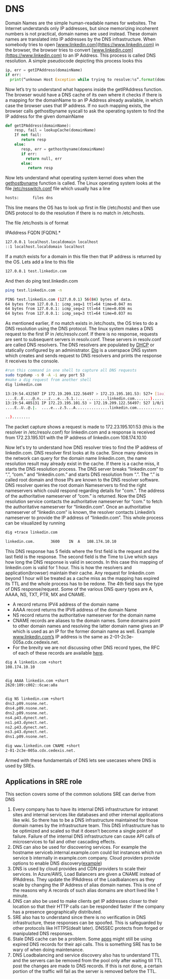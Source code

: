 # DNS
Domain Names are the simple human-readable names for websites. The Internet understands only IP addresses, but since memorizing incoherent numbers is not practical, domain names are used instead. These domain names are translated into IP addresses by the DNS infrastructure. When somebody tries to open [www.linkedin.com](https://www.linkedin.com) in the browser, the browser tries to convert [www.linkedin.com](https://www.linkedin.com) to an IP Address. This process is called DNS resolution. A simple pseudocode depicting this process looks this

```python
ip, err = getIPAddress(domainName)
if err:
  print(“unknown Host Exception while trying to resolve:%s”.format(domainName))
```

Now let’s try to understand what happens inside the getIPAddress function. The browser would have a DNS cache of its own where it checks if there is a mapping for the domainName to an IP Address already available, in which case the browser uses that IP address. If no such mapping exists, the browser calls gethostbyname syscall to ask the operating system to find the IP address for the given domainName

```python
def getIPAddress(domainName):
    resp, fail = lookupCache(domainName)
    If not fail:
       return resp
    else:
       resp, err = gethostbyname(domainName)
       if err:
         return null, err
       else:
          return resp
```

Now lets understand what operating system kernel does when the [gethostbyname](https://man7.org/linux/man-pages/man3/gethostbyname.3.html) function is called. The Linux operating system looks at the file [/etc/nsswitch.conf](https://man7.org/linux/man-pages/man5/nsswitch.conf.5.html) file which usually has a line

```bash
hosts:      files dns
```

This line means the OS has to look up first in file (/etc/hosts) and then use DNS protocol to do the resolution if there is no match in /etc/hosts. 

The file /etc/hosts is of format


IPAddress FQDN [FQDN].*

```bash
127.0.0.1 localhost.localdomain localhost
::1 localhost.localdomain localhost
```

If a match exists for a domain in this file then that IP address is returned by the OS. Lets add a line to this file

```bash
127.0.0.1 test.linkedin.com
```

And then do ping test.linkedin.com

```bash
ping test.linkedin.com -n
```

```bash
PING test.linkedin.com (127.0.0.1) 56(84) bytes of data.
64 bytes from 127.0.0.1: icmp_seq=1 ttl=64 time=0.047 ms
64 bytes from 127.0.0.1: icmp_seq=2 ttl=64 time=0.036 ms
64 bytes from 127.0.0.1: icmp_seq=3 ttl=64 time=0.037 ms

```

As mentioned earlier, if no match exists in /etc/hosts, the OS tries to do a DNS resolution using the DNS protocol. The linux system makes a DNS request to the first IP in /etc/resolv.conf. If there is no response, requests are sent to subsequent servers in resolv.conf. These servers in resolv.conf are called DNS resolvers. The DNS resolvers are populated by [DHCP](https://en.wikipedia.org/wiki/Dynamic_Host_Configuration_Protocol) or statically configured by an administrator. 
[Dig](https://linux.die.net/man/1/dig) is a userspace DNS system which creates and sends request to DNS resolvers and prints the response it receives to the console.

```bash
#run this command in one shell to capture all DNS requests
sudo tcpdump -s 0 -A -i any port 53
#make a dig request from another shell
dig linkedin.com
```

```bash 
13:19:54.432507 IP 172.19.209.122.56497 > 172.23.195.101.53: 527+ [1au] A? linkedin.com. (41)
....E..E....@.n....z...e...5.1.:... .........linkedin.com.......)........
13:19:54.485131 IP 172.23.195.101.53 > 172.19.209.122.56497: 527 1/0/1 A 108.174.10.10 (57)
....E..U..@.|.	....e...z.5...A...............linkedin.com..............3..l.

..)........
```


The packet capture shows a request is made to 172.23.195.101:53 (this is the resolver in /etc/resolv.conf) for linkedin.com and a response is received from 172.23.195.101 with the IP address of linkedin.com 108.174.10.10

Now let's try to understand how DNS resolver tries to find the IP address of linkedin.com. DNS resolver first looks at its cache. Since many devices in the network can query for the domain name linkedin.com, the name resolution result may already exist in the cache. If there is a cache miss, it starts the DNS resolution process. The DNS server breaks “linkedin.com” to “.”, “com.” and “linkedin.com.” and starts DNS resolution from “.”. The “.” is called root domain and those IPs are known to the DNS resolver software. DNS resolver queries the root domain Nameservers to find the right nameservers which could respond regarding details for "com.". The address of the authoritative nameserver of “com.” is returned. Now the DNS resolution service contacts the authoritative nameserver for “com.” to fetch the authoritative nameserver for “linkedin.com”. Once an authoritative nameserver of “linkedin.com” is known, the resolver contacts Linkedin’s nameserver to provide the IP address of “linkedin.com”. This whole process can be visualized by running 

```bash
dig +trace linkedin.com
```


```bash
linkedin.com.		3600	IN	A	108.174.10.10
```
This DNS response has 5 fields where the first field is the request and the last field is the response. The second field is the Time to Live which says how long the DNS response is valid in seconds. In this case this mapping of linkedin.com is valid for 1 hour. This is how the resolvers and application(browser) maintain their cache. Any request for linkedin.com beyond 1 hour will be treated as a cache miss as the mapping has expired its TTL and the whole process has to be redone.
The 4th field says the type of DNS response/request. Some of the various DNS query types are
A, AAAA, NS, TXT, PTR, MX and CNAME. 
- A record returns IPV4 address of the domain name 
- AAAA record returns the IPV6 address of the domain Name
- NS record returns the authoritative nameserver for the domain name
- CNAME records are aliases to the domain names. Some domains point to other domain names and resolving the latter domain name gives an IP which is used as an IP for the former domain name as well. Example www.linkedin.com’s IP address is the same as 2-01-2c3e-005a.cdx.cedexis.net. 
- For the brevity we are not discussing other DNS record types, the RFC of each of these records are available [here](https://en.wikipedia.org/wiki/List_of_DNS_record_types).

```bash
dig A linkedin.com +short
108.174.10.10


dig AAAA linkedin.com +short
2620:109:c002::6cae:a0a


dig NS linkedin.com +short
dns3.p09.nsone.net.
dns4.p09.nsone.net.
dns2.p09.nsone.net.
ns4.p43.dynect.net.
ns1.p43.dynect.net.
ns2.p43.dynect.net.
ns3.p43.dynect.net.
dns1.p09.nsone.net.

dig www.linkedin.com CNAME +short
2-01-2c3e-005a.cdx.cedexis.net.
```
Armed with these fundamentals of DNS lets see usecases where DNS is used by SREs.

## Applications in SRE role

This section covers some of the common solutions SRE can derive from DNS
1. Every company has to have its internal DNS infrastructure for intranet sites and internal services like databases and other internal applications like wiki. So there has to be a DNS infrastructure maintained for those domain names by the infrastructure team. This DNS infrastructure has to be optimized and scaled so that it doesn’t become a single point of failure. Failure of the internal DNS infrastructure can cause API calls of microservices to fail and other cascading effects.
2. DNS can also be used for discovering services. For example the hostname serviceb.internal.example.com could list instances which run service b internally in example.com company. Cloud providers provide options to enable DNS discovery([example](https://docs.aws.amazon.com/whitepapers/latest/microservices-on-aws/service-discovery.html#dns-based-service-discovery))
3. DNS is used by cloud provides and CDN providers to scale their services. In Azure/AWS, Load Balancers are given a CNAME instead of IPAddress. They update the IPAddress of the Loadbalancers as they scale by changing the IP Address of alias domain names. This is one of the reasons why A records of such alias domains are short lived like 1 minute.
4. DNS can also be used to make clients get IP addresses closer to their location so that their HTTP calls can be responded faster if the company has a presence geographically distributed. 
5. SRE also has to understand since there is no verification in DNS infrastructure, these responses can be spoofed. This is safeguarded by other protocols like HTTPS(dealt later). DNSSEC protects from forged or manipulated DNS responses.
6. Stale DNS cache can be a problem. Some [apps](https://stackoverflow.com/questions/1256556/how-to-make-java-honor-the-dns-caching-timeout) might still be using expired DNS records for their api calls. This is something SRE has to be wary of when doing maintenance.
7. DNS Loadbalancing and service discovery also has to understand TTL and the servers can be removed from the pool only after waiting till TTL post the changes are made to DNS records. If this is not done, a certain portion of the traffic will fail as the server is removed before the TTL.





